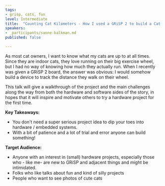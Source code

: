 ```yaml
---
tags:
- grisp, cats, fun
level: Intermediate
title: 	"Counting Cat Kilometers - How I used a GRiSP 2 to build a Cat Tracking Device"
speakers:
- _participants/sanne-kalkman.md
published: false

---
```

As most cat owners, I want to know what my cats are up to at all times. Since they are indoor cats, they love running on their big exercise wheel, but I had no way of knowing how much they actually run. When I recently was given a GRiSP 2 board, the answer was obvious: I would somehow build a device to track the distance they walk on their wheel.

This talk will give a walkthrough of the project and the main challenges along the way from both the hardware and software sides of the story, in hopes that it will inspire and motivate others to try a hardware project for the first time.

**Key Takeaways:**
- You don't need a super serious project idea to dip your toes into hardware / embedded systems.
- With a bit of patience and a lot of trial and error anyone can build something!

**Target Audience:**
- Anyone with an interest in (small) hardware projects, especially those who - like me- are new to GRiSP and adjacent things and might be intimidated.
- Folks who like talks about fun and kind of silly projects
- People who want to see photos of cute cats
